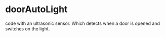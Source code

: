 # doorAutoLight
code with an ultrasonic sensor. Which detects when a door is opened and switches on the light.
